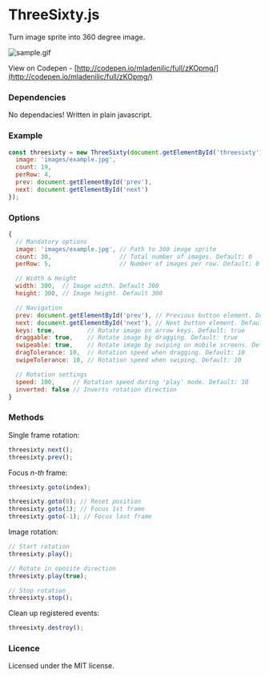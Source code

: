 # ThreeSixty.js
Turn image sprite into 360 degree image.

![sample.gif](https://s3.eu-central-1.amazonaws.com/threesixty.js/sample.gif)

View on Codepen - [http://codepen.io/mladenilic/full/zKOpmg/](http://codepen.io/mladenilic/full/zKOpmg/)

### Dependencies

No dependacies! Written in plain javascript.

### Example

```js
const threesixty = new ThreeSixty(document.getElementById('threesixty'), {
  image: 'images/example.jpg',
  count: 19,
  perRow: 4,
  prev: document.getElementById('prev'),
  next: document.getElementById('next')
});
```
### Options

```js
{
  // Mandatory options
  image: 'images/example.jpg', // Path to 360 image sprite
  count: 30,                   // Total number of images. Default: 0
  perRow: 5,                   // Number of images per row. Default: 0

  // Width & Height
  width: 300,  // Image width. Default 300
  height: 300, // Image height. Default 300

  // Navigation
  prev: document.getElementById('prev'), // Previous button element. Default: null
  next: document.getElementById('next'), // Next button element. Default: null
  keys: true,         // Rotate image on arrow keys. Default: true
  draggable: true,    // Rotate image by dragging. Default: true
  swipeable: true,    // Rotate image by swiping on mobile screens. Default: true
  dragTolerance: 10,  // Rotation speed when dragging. Default: 10
  swipeTolerance: 10, // Rotation speed when swiping. Default: 10

  // Rotation settings
  speed: 100,     // Rotation speed during 'play' mode. Default: 10
  inverted: false // Inverts rotation direction
}
```

### Methods

Single frame rotation:
```js
threesixty.next(); 
threesixty.prev(); 
```

Focus *n-th* frame:
```js
threesixty.goto(index);

threesixty.goto(0); // Reset position
threesixty.goto(1); // Focus 1st frame
threesixty.goto(-1); // Focus last frame
```

Image rotation:
```js
// Start rotation
threesixty.play();

// Rotate in oposite direction
threesixty.play(true);

// Stop rotation
threesixty.stop();
```

Clean up registered events:
```js
threesixty.destroy();
```

### Licence

Licensed under the MIT license.
